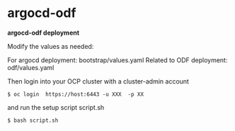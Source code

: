 # argocd-odf
**argocd-odf deployment**

Modify the values as needed:

For argocd deployment:  bootstrap/values.yaml
Related to ODF deployment: odf/values.yaml

Then login into your OCP cluster with a cluster-admin account 

```
$ oc login  https://host:6443 -u XXX  -p XX
```

and run the setup script script.sh

```
$ bash script.sh
```
